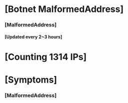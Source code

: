 # [Botnet MalformedAddress]
### [MalformedAddress]
#### [Updated every 2~3 hours]

# [Counting 1314 IPs]

# [Symptoms] 
###   [MalformedAddress]
